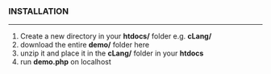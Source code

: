 ### INSTALLATION
---
1. Create a new directory in your **htdocs/** folder e.g. **cLang/**
2. download the entire **demo/** folder here
3. unzip it and place it in the **cLang/** folder in your **htdocs**
4. run **demo.php** on localhost
